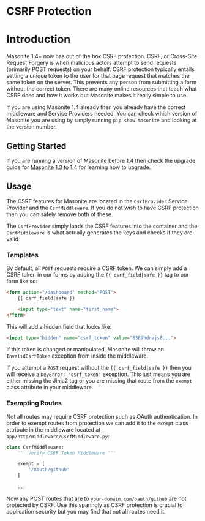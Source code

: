 # CSRF Protection

# Introduction

Masonite 1.4+ now has out of the box CSRF protection. CSRF, or Cross-Site Request Forgery is when malicious actors attempt to send requests (primarily POST requests) on your behalf. CSRF protection typically entails setting a unique token to the user for that page request that matches the same token on the server. This prevents any person from submitting a form without the correct token. There are many online resources that teach what CSRF does and how it works but Masonite makes it really simple to use.

If you are using Masonite 1.4 already then you already have the correct middleware and Service Providers needed. You can check which version of Masonite you are using by simply running `pip show masonite` and looking at the version number.

## Getting Started

If you are running a version of Masonite before 1.4 then check the upgrade guide for [Masonite 1.3 to 1.4](/upgrade-guide/masonite-13-to-14.md) for learning how to upgrade.

## Usage

The CSRF features for Masonite are located in the `CsrfProvider` Service Provider and the `CsrfMiddleware`. If you do not wish to have CSRF protection then you can safely remove both of these.

The `CsrfProvider` simply loads the CSRF features into the container and the `CsrfMiddleware` is what actually generates the keys and checks if they are valid.

### Templates

By default, all `POST` requests require a CSRF token. We can simply add a CSRF token in our forms by adding the `{{ csrf_field|safe }}` tag to our form like so:

```html
<form action="/dashboard" method="POST">
    {{ csrf_field|safe }}

    <input type="text" name="first_name">
</form>
```

This will add a hidden field that looks like:

```html
<input type="hidden" name="csrf_token" value="8389hdnajs8...">
```

If this token is changed or manipulated, Masonite will throw an `InvalidCsrfToken` exception from inside the middleware.

If you attempt a `POST` request without the `{{ csrf_field|safe }}` then you will receive a `KeyError: 'csrf_token'` exception. This just means you are either missing the Jinja2 tag or you are missing that route from the `exempt` class attribute in your middleware.

### Exempting Routes

Not all routes may require CSRF protection such as OAuth authentication. In order to exempt routes from protection we can add it to the `exempt` class attribute in the middleware located at `app/http/middleware/CsrfMiddleware.py`:

```python
class CsrfMiddleware:
    ''' Verify CSRF Token Middleware '''

    exempt = [
        '/oauth/github'
    ]
   
    ...
```

Now any POST routes that are to `your-domain.com/oauth/github` are not protected by CSRF. Use this sparingly as CSRF protection is crucial to application security but you may find that not all routes need it.







